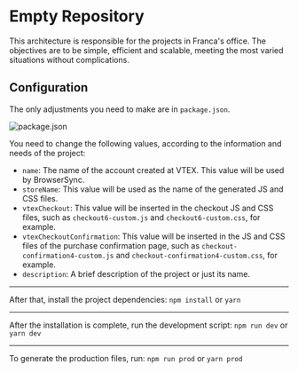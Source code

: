 # Empty Repository

This architecture is responsible for the projects in Franca's office.
The objectives are to be simple, efficient and scalable, meeting the most varied situations without complications.

## Configuration
The only adjustments you need to make are in `package.json`.

![package.json](https://clickqi.vteximg.com.br/arquivos/package-json-empty-repository.png?v=12983721937)

You need to change the following values, according to the information and needs of the project:
- `name`: The name of the account created at VTEX. This value will be used by BrowserSync.
- `storeName`: This value will be used as the name of the generated JS and CSS files.
- `vtexCheckout`: This value will be inserted in the checkout JS and CSS files, such as `checkout6-custom.js` and `checkout6-custom.css`, for example.
- `vtexCheckoutConfirmation`: This value will be inserted in the JS and CSS files of the purchase confirmation page, such as `checkout-confirmation4-custom.js` and `checkout-confirmation4-custom.css`, for example.
- `description`: A brief description of the project or just its name.

---

After that, install the project dependencies:
`npm install`
or
`yarn`

---
After the installation is complete, run the development script:
`npm run dev`
or
`yarn dev`

---

To generate the production files, run:
`npm run prod`
or
`yarn prod`
